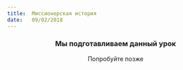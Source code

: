 ```yaml
---
title:  Миссионерская история
date:   09/02/2018
---
```


### <center>Мы подготавливаем данный урок</center>
<center>Попробуйте позже</center>